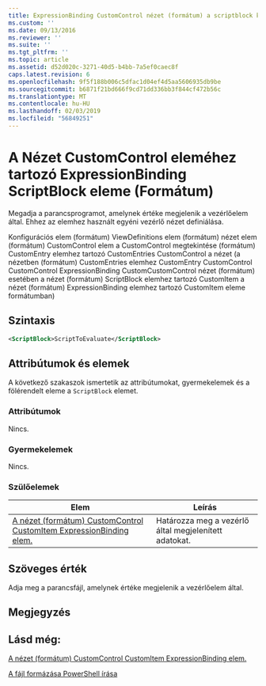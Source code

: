 ```yaml
---
title: ExpressionBinding CustomControl nézet (formátum) a scriptblock kulcsszót eleme |} A Microsoft Docs
ms.custom: ''
ms.date: 09/13/2016
ms.reviewer: ''
ms.suite: ''
ms.tgt_pltfrm: ''
ms.topic: article
ms.assetid: d52d020c-3271-40d5-b4bb-7a5ef0caec8f
caps.latest.revision: 6
ms.openlocfilehash: 9f5f188b006c5dfac1d04ef4d5aa5606935db9be
ms.sourcegitcommit: b6871f21bd666f9cd71dd336bb3f844cf472b56c
ms.translationtype: MT
ms.contentlocale: hu-HU
ms.lasthandoff: 02/03/2019
ms.locfileid: "56849251"
---
```

# <a name="scriptblock-element-for-expressionbinding-for-customcontrol-for-view-format"></a>A Nézet CustomControl eleméhez tartozó ExpressionBinding ScriptBlock eleme (Formátum)

Megadja a parancsprogramot, amelynek értéke megjelenik a vezérlőelem által. Ehhez az elemhez használt egyéni vezérlő nézet definiálása.

Konfigurációs elem (formátum) ViewDefinitions elem (formátum) nézet elem (formátum) CustomControl elem a CustomControl megtekintése (formátum) CustomEntry elemhez tartozó CustomEntries CustomControl a nézet (a nézetben (formátum) CustomEntries elemhez CustomEntry CustomControl CustomControl ExpressionBinding CustomCustomControl nézet (formátum) esetében a nézet (formátum) ScriptBlock elemhez tartozó CustomItem a nézet (formátum) ExpressionBinding elemhez tartozó CustomItem eleme formátumban)

## <a name="syntax"></a>Szintaxis

```xml
<ScriptBlock>ScriptToEvaluate</ScriptBlock>
```

## <a name="attributes-and-elements"></a>Attribútumok és elemek

A következő szakaszok ismertetik az attribútumokat, gyermekelemek és a fölérendelt eleme a `ScriptBlock` elemet.

### <a name="attributes"></a>Attribútumok

Nincs.

### <a name="child-elements"></a>Gyermekelemek

Nincs.

### <a name="parent-elements"></a>Szülőelemek

|Elem|Leírás|
|-------------|-----------------|
|[A nézet (formátum) CustomControl CustomItem ExpressionBinding elem.](./expressionbinding-element-for-customitem-for-customcontrol-for-view-format.md)|Határozza meg a vezérlő által megjelenített adatokat.|

## <a name="text-value"></a>Szöveges érték

Adja meg a parancsfájl, amelynek értéke megjelenik a vezérlőelem által.

## <a name="remarks"></a>Megjegyzés

## <a name="see-also"></a>Lásd még:

[A nézet (formátum) CustomControl CustomItem ExpressionBinding elem.](./expressionbinding-element-for-customitem-for-customcontrol-for-view-format.md)

[A fájl formázása PowerShell írása](./writing-a-powershell-formatting-file.md)
